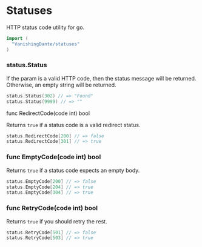 # Statuses

HTTP status code utility for go.

```go
import (
  "VanishingDante/statuses"
)
```

### status.Status

If the param is a valid HTTP code, then the status message will be returned. Otherwise, an empty string will be returned.

```go
status.Status(302) // => "Found"
status.Status(9999) // => ""
```

func RedirectCode(code int) bool

Returns `true` if a status code is a valid redirect status.

```go
status.RedirectCode[200] // => false
status.RedirectCode[301] // => true
```

### func EmptyCode(code int) bool

Returns `true` if a status code expects an empty body.

```go
status.EmptyCode[200] // => false
status.EmptyCode[204] // => true
status.EmptyCode[304] // => true
```

### func RetryCode(code int) bool

Returns `true` if you should retry the rest.

```go
status.RetryCode[501] // => false
status.RetryCode[503] // => true
```
